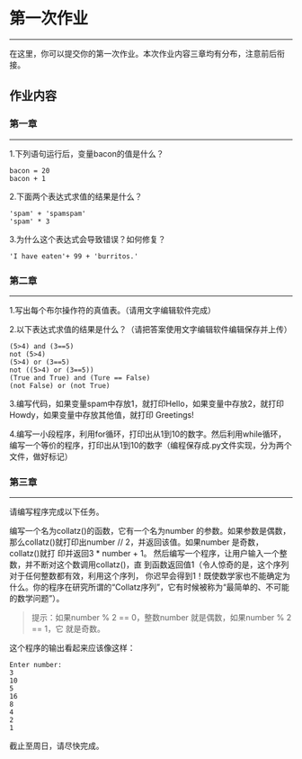 # 第一次作业
---------
在这里，你可以提交你的第一次作业。本次作业内容三章均有分布，注意前后衔接。

## 作业内容

### 第一章
---------
1.下列语句运行后，变量bacon的值是什么？
    
    bacon = 20
    bacon + 1
2.下面两个表达式求值的结果是什么？

    'spam' + 'spamspam'
    'spam' * 3
3.为什么这个表达式会导致错误？如何修复？

    'I have eaten'+ 99 + 'burritos.'

### 第二章
---------
1.写出每个布尔操作符的真值表。（请用文字编辑软件完成）

2.以下表达式求值的结果是什么？（请把答案使用文字编辑软件编辑保存并上传）
    
    (5>4) and (3==5)
	not (5>4)
	(5>4) or (3==5)
	not ((5>4) or (3==5))
	(True and True) and (Ture == False)
	(not False) or (not True)
	
3.编写代码，如果变量spam中存放1，就打印Hello，如果变量中存放2，就打印Howdy，如果变量中存放其他值，就打印 Greetings!

4.编写一小段程序，利用for循环，打印出从1到10的数字。然后利用while循环，编写一个等价的程序，打印出从1到10的数字（编程保存成.py文件实现，分为两个文件，做好标记）

### 第三章
--------

请编写程序完成以下任务。

编写一个名为collatz()的函数，它有一个名为number 的参数。如果参数是偶数，
那么collatz()就打印出number // 2，并返回该值。如果number 是奇数，collatz()就打
印并返回3 * number + 1。
然后编写一个程序，让用户输入一个整数，并不断对这个数调用collatz()，直
到函数返回值1（令人惊奇的是，这个序列对于任何整数都有效，利用这个序列，
你迟早会得到1！既使数学家也不能确定为什么。你的程序在研究所谓的“Collatz序列”，它有时候被称为“最简单的、不可能的数学问题”）。
> 提示：如果number % 2 == 0，整数number 就是偶数，如果number % 2 == 1，它
就是奇数。

这个程序的输出看起来应该像这样：

    Enter number:
	3
	10
	5
	16
	8
	4
	2
	1

截止至周日，请尽快完成。
